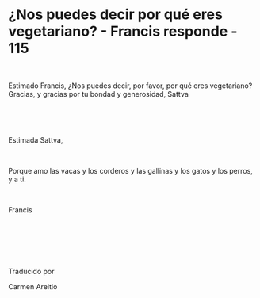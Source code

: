 # ¿Nos puedes decir por qué eres vegetariano? - Francis responde - 115



&nbsp;





Estimado Francis, &iquest;Nos puedes decir, por favor, por qu&eacute; eres vegetariano? Gracias, y gracias por tu bondad y generosidad, Sattva






&nbsp;







&nbsp;






Estimada Sattva,






&nbsp;






Porque amo las vacas y los corderos y las gallinas y los gatos y los perros, y a ti.






&nbsp;






Francis






&nbsp;







&nbsp;







&nbsp;






Traducido por 






Carmen Areitio









